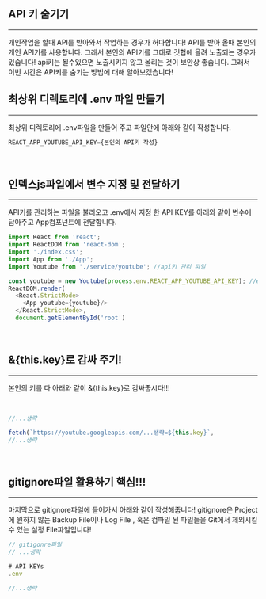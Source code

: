 ## API 키 숨기기

---

개인작업을 할때 API를 받아와서 작업하는 경우가 허다합니다! API를 받아 올때 본인의 개인 API키를 사용합니다. 그래서 본인의 API키를 그대로 깃헙에 올려 노출되는 경우가 있습니다! api키는 될수있으면 노출시키지 않고 올리는 것이 보안상 좋습니다. 그래서 이번 시간은 API키를 숨기는 방법에 대해 알아보겠습니다!
<br />

## 최상위 디렉토리에 .env 파일 만들기

---

최상위 디렉토리에 .env파일을 만들어 주고 파일안에 아래와 같이 작성합니다.
<br />

```js
REACT_APP_YOUTUBE_API_KEY={본인의 API키 작성}
```
<br />

## 인덱스js파일에서 변수 지정 및 전달하기

---

API키를 관리하는 파일을 불러오고 .env에서 지정 한 API KEY를 아래와 같이 변수에 담아주고 App컴포넌트에 전달합니다.
<br />

```js
import React from 'react';
import ReactDOM from 'react-dom';
import './index.css';
import App from './App';
import Youtube from './service/youtube'; //api키 관리 파일

const youtube = new Youtube(process.env.REACT_APP_YOUTUBE_API_KEY); //env파일에 있는거 쓰기
ReactDOM.render(
  <React.StrictMode>
    <App youtube={youtube}/>
  </React.StrictMode>,
  document.getElementById('root')
  ```
  <br />


## &{this.key}로 감싸 주기!

---

본인의 키를 다 아래와 같이 &{this.key}로 감싸줍시다!!!


<br />

```js
//...생략

fetch(`https://youtube.googleapis.com/...생략=${this.key}`,
//...생략
```

<br />

## gitignore파일 활용하기 핵심!!!

---

마지막으로 gitignore파일에 들어가서 아래와 같이 작성해줍니다! gitignore은 Project에 원하지 않는 Backup File이나 Log File , 혹은 컴파일 된 파일들을 Git에서 제외시킬수 있는 설정 File파일입니다!
<br />

```js
// gitigonre파일
// ...생략

# API KEYs
.env

//...생략
```

